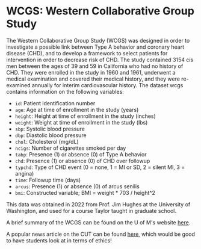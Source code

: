 # WCGS: Western Collaborative Group Study

The Western Collaborative Group Study (WCGS) was designed in order to investigate a possible link between Type A behavior and coronary heart disease (CHD), and to develop a framework to select patients for intervention in order to decrease risk of CHD. The study contained 3154 cis men between the ages of 39 and 59 in California who had no history of CHD. They were enrolled in the study in 1960 and 1961, underwent a medical examination and covered their medical history, and they were re-examined annually for interim cardiovascular history. The dataset wcgs contains information on the following variables:

* `id`: Patient identification number
* `age`: Age at time of enrollment in the study (years)
* `height`: Height at time of enrollment in the study (inches)
* `weight`: Weight at time of enrollment in the study (lbs)
* `sbp`: Systolic blood pressure
* `dbp`: Diastolic blood pressure
* `chol`: Cholesterol (mg/dL)
* `ncigs`: Number of cigarettes smoked per day
* `tabp`: Presence (1) or absence (0) of Type A behavior
* `chd`: Presence (1) or absence (0) of CHD over followup
* `typchd`: Type of CHD event (0 = none, 1 = MI or SD, 2 = silent MI, 3 = angina)
* `time`: Followup time (days)
* `arcus`: Presence (1) or absence (0) of arcus senilis
* `bmi`: Constructed variable; BMI = weight * 703 / height^2

This data was obtained in 2022 from Prof. Jim Hughes at the University of Washington, and used for a course Taylor taught in graduate school.

A brief summary of the WCGS can be found on the U of M's website [here](http://www.epi.umn.edu/cvdepi/study-synopsis/western-collaborative-group-study/).

A popular news article on the CUT can be found [here](https://www.thecut.com/2016/08/the-tobacco-industry-helped-create-the-type-a-personality.html), which would be good to have students look at in terms of ethics!
